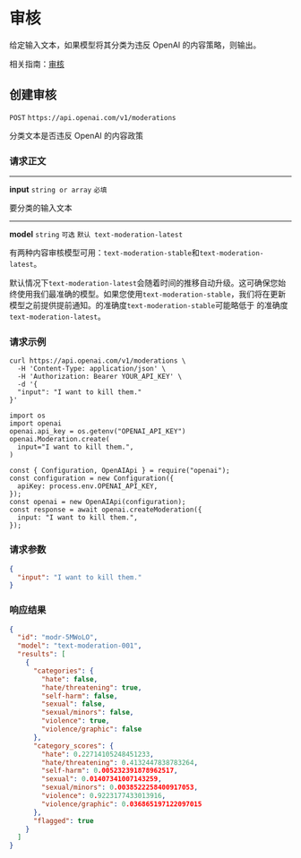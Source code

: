 # 审核

给定输入文本，如果模型将其分类为违反 OpenAI 的内容策略，则输出。

相关指南：[审核](/guides/审核)

## 创建审核

`POST` `https://api.openai.com/v1/moderations`

分类文本是否违反 OpenAI 的内容政策

### 请求正文

------

**input** `string or array` `必填`

要分类的输入文本

------

**model** `string` `可选` `默认 text-moderation-latest`

有两种内容审核模型可用：`text-moderation-stable`和`text-moderation-latest`。

默认情况下`text-moderation-latest`会随着时间的推移自动升级。这可确保您始终使用我们最准确的模型。如果您使用`text-moderation-stable`，我们将在更新模型之前提供提前通知。的准确度`text-moderation-stable`可能略低于 的准确度`text-moderation-latest`。

### 请求示例

<CodeGroup>
  <CodeGroupItem title="curl" active>

```bash:
curl https://api.openai.com/v1/moderations \
  -H 'Content-Type: application/json' \
  -H 'Authorization: Bearer YOUR_API_KEY' \
  -d '{
  "input": "I want to kill them."
}'
```

  </CodeGroupItem>

  <CodeGroupItem title="python">

```python:
import os
import openai
openai.api_key = os.getenv("OPENAI_API_KEY")
openai.Moderation.create(
  input="I want to kill them.",
)
```

  </CodeGroupItem>

  <CodeGroupItem title="node.js" >

```javascript:
const { Configuration, OpenAIApi } = require("openai");
const configuration = new Configuration({
  apiKey: process.env.OPENAI_API_KEY,
});
const openai = new OpenAIApi(configuration);
const response = await openai.createModeration({
  input: "I want to kill them.",
});
```

  </CodeGroupItem>
</CodeGroup>

### 请求参数

```json
{
  "input": "I want to kill them."
}
```

### 响应结果

```json
{
  "id": "modr-5MWoLO",
  "model": "text-moderation-001",
  "results": [
    {
      "categories": {
        "hate": false,
        "hate/threatening": true,
        "self-harm": false,
        "sexual": false,
        "sexual/minors": false,
        "violence": true,
        "violence/graphic": false
      },
      "category_scores": {
        "hate": 0.22714105248451233,
        "hate/threatening": 0.4132447838783264,
        "self-harm": 0.005232391878962517,
        "sexual": 0.01407341007143259,
        "sexual/minors": 0.0038522258400917053,
        "violence": 0.9223177433013916,
        "violence/graphic": 0.036865197122097015
      },
      "flagged": true
    }
  ]
}
```

